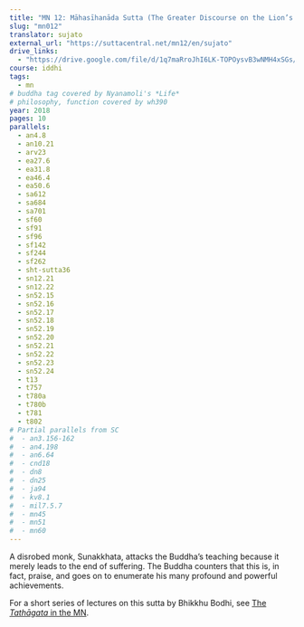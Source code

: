 ```yaml
---
title: "MN 12: Māhasīhanāda Sutta (The Greater Discourse on the Lion’s Roar)"
slug: "mn012"
translator: sujato
external_url: "https://suttacentral.net/mn12/en/sujato"
drive_links:
  - "https://drive.google.com/file/d/1q7maRroJhI6LK-TOPOysvB3wNMH4xSGs/view?usp=drivesdk"
course: iddhi
tags:
  - mn
# buddha tag covered by Nyanamoli's *Life*
# philosophy, function covered by wh390
year: 2018
pages: 10
parallels:
  - an4.8
  - an10.21
  - arv23
  - ea27.6
  - ea31.8
  - ea46.4
  - ea50.6
  - sa612
  - sa684
  - sa701
  - sf60
  - sf91
  - sf96
  - sf142
  - sf244
  - sf262
  - sht-sutta36
  - sn12.21
  - sn12.22
  - sn52.15
  - sn52.16
  - sn52.17
  - sn52.18
  - sn52.19
  - sn52.20
  - sn52.21
  - sn52.22
  - sn52.23
  - sn52.24
  - t13
  - t757
  - t780a
  - t780b
  - t781
  - t802
# Partial parallels from SC
#  - an3.156-162
#  - an4.198
#  - an6.64
#  - cnd18
#  - dn8
#  - dn25
#  - ja94
#  - kv8.1
#  - mil7.5.7
#  - mn45
#  - mn51
#  - mn60
---
```


A disrobed monk, Sunakkhata, attacks the Buddha’s teaching because it merely leads to the end of suffering. The Buddha counters that this is, in fact, praise, and goes on to enumerate his many profound and powerful achievements.

For a short series of lectures on this sutta by Bhikkhu Bodhi, see [The *Tathāgata* in the MN](/content/av/lion_bodhi).
